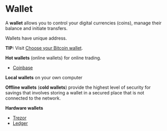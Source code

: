# Wallet

A **wallet** allows you to control your digital currencies (coins), manage their balance and initiate transfers.

Wallets have unique address.

**TIP:** Visit [Choose your Bitcoin wallet](https://bitcoin.org/en/choose-your-wallet).

**Hot wallets** (online wallets) for online trading.
* [Coinbase](https://www.coinbase.com/join/592bd19eb42f8d4b528e74e0)

**Local wallets** on your own computer

**Offline wallets** (**cold wallets**) provide the highest level of security for savings that involves storing a wallet in a secured place that is not connected to the network.

**Hardware wallets**
* [Trezor](https://trezor.io/)
* [Ledger](https://www.ledgerwallet.com/)
